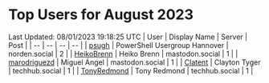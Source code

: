 # Top Users for August 2023
Last Updated: 08/01/2023 19:18:25 UTC
| User | Display Name | Server | Post |
| -- | -- | -- | -- |
| [psugh](https://norden.social/@psugh) | PowerShell Usergroup Hannover | norden.social | 2 |
| [HeikoBrenn](https://mastodon.social/@HeikoBrenn) | Heiko Brenn | mastodon.social | 1 |
| [marodriguezd](https://mastodon.social/@marodriguezd) | Miguel Ángel | mastodon.social | 1 |
| [Clatent](https://techhub.social/@Clatent) | Clayton Tyger | techhub.social | 1 |
| [TonyRedmond](https://techhub.social/@TonyRedmond) | Tony Redmond | techhub.social | 1 |
